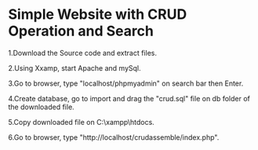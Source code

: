 # Simple Website with CRUD Operation and Search

1.Download the Source code and extract files.

2.Using Xxamp, start Apache and mySql.

3.Go to browser, type "localhost/phpmyadmin" on search bar then Enter.

4.Create database, go to import and drag the "crud.sql" file on db folder of the downloaded file.

5.Copy downloaded file on C:\xampp\htdocs.

6.Go to browser, type "http://localhost/crudassemble/index.php".
